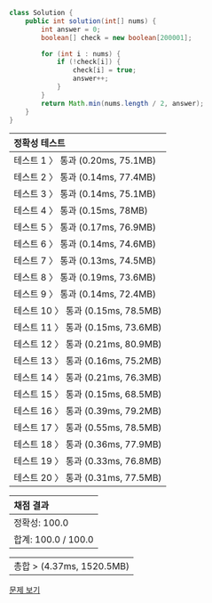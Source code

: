 ```java
class Solution {
    public int solution(int[] nums) {
        int answer = 0;
        boolean[] check = new boolean[200001];

        for (int i : nums) {
            if (!check[i]) {
                check[i] = true;
                answer++;
            }
        }
        return Math.min(nums.length / 2, answer);
    }
}
```
 | 정확성 테스트 |
 |  :-  |
 | 테스트 1 〉 통과 (0.20ms, 75.1MB) |
 | 테스트 2 〉 통과 (0.14ms, 77.4MB) |
 | 테스트 3 〉 통과 (0.14ms, 75.1MB) |
 | 테스트 4 〉 통과 (0.15ms, 78MB) |
 | 테스트 5 〉 통과 (0.17ms, 76.9MB) |
 | 테스트 6 〉 통과 (0.14ms, 74.6MB) |
 | 테스트 7 〉 통과 (0.13ms, 74.5MB) |
 | 테스트 8 〉 통과 (0.19ms, 73.6MB) |
 | 테스트 9 〉 통과 (0.14ms, 72.4MB) |
 | 테스트 10 〉 통과 (0.15ms, 78.5MB) |
 | 테스트 11 〉 통과 (0.15ms, 73.6MB) |
 | 테스트 12 〉 통과 (0.21ms, 80.9MB) |
 | 테스트 13 〉 통과 (0.16ms, 75.2MB) |
 | 테스트 14 〉 통과 (0.21ms, 76.3MB) |
 | 테스트 15 〉 통과 (0.15ms, 68.5MB) |
 | 테스트 16 〉 통과 (0.39ms, 79.2MB) |
 | 테스트 17 〉 통과 (0.55ms, 78.5MB) |
 | 테스트 18 〉 통과 (0.36ms, 77.9MB) |
 | 테스트 19 〉 통과 (0.33ms, 76.8MB) |
 | 테스트 20 〉 통과 (0.31ms, 77.5MB) |

 | 채점 결과 |
 | :- |
 | 정확성: 100.0 |
 | 합계: 100.0 / 100.0 |

 ||
 | :- |
 | 총합 > (4.37ms, 1520.5MB) |

[문제 보기](https://programmers.co.kr/learn/courses/30/lessons/1845?language=java)